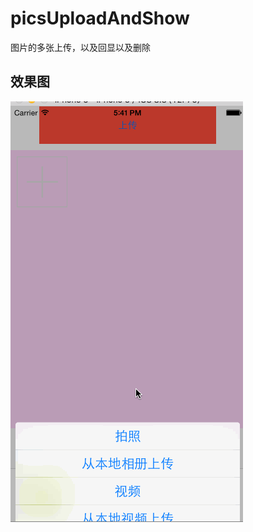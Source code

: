 # picsUploadAndShow
图片的多张上传，以及回显以及删除

## <a id="效果图"></a>效果图
  ![(img)](http://github.com/easyhaipi/picsUploadAndShow/raw/master/upload.gif)
  

